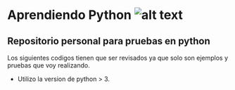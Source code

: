 [logo]: https://bugs.python.org/@@file/favicon.ico "Logo"

# Aprendiendo Python ![alt text][logo]

## Repositorio personal para pruebas en python 
Los siguientes codigos tienen que ser revisados ya que solo son ejemplos y pruebas que voy realizando.

+ Utilizo la version de python > 3. 